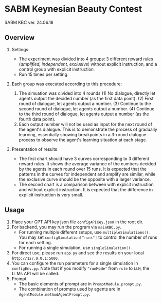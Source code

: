 # SABM Keynesian Beauty Contest
SABM KBC ver. 24.06.18



## Overview

1. Settings:
    - The experiment was divided into 4 groups: 3 different reward rules (*amplified, independent, exclusive*) without explicit instruction, and a control group with explicit instruction.
    - Run 15 times per setting.

2. Each group was executed according to this procedure:
    1. The simuation was divided into 4 rounds
        (1) No dialogue, directly let agents output the decided number (as the first data point).
        (2) First round of dialogue, let agents output a number.
        (3) Continue to the second round of dialogue, let agents output a number.
        (4) Continue to the third round of dialogue, let agents output a number (as the fourth data point).
    2. Each output number will not be used as input for the next round of the agent's dialogue.
    This is to demonstrate the process of gradually learning, essentially showing breakpoints in a 3-round dialogue process to observe the agent's learning situation at each stage.

3. Presentation of results
    - The first chart should have 3 curves corresponding to 3 different reward rules. It shows the average variance of the numbers decided by the agents in each round over 15 runs. It is expected that the patterns in the curves for independent and amplify are similar, while the exclusive curve should be the opposite with a larger variance.
    - The second chart is a comparison between with explicit instruction and without explicit instruction. It is expected that the difference in explicit instruction is very small.

## Usage

1. Place your GPT API key json file `configAPIKey.json` in the root dir.
2. For backend, you may run the program via `mainKBC.py`.
    - For running multiple different setups, use `multipleSimulations()`. You may set `configSimulation["runs"]` to control the number of runs for each setting.
    - For running a single simulation, use `singleSimulation()`.
3. For direct use, please run `app.py` and see the results on your local `http://127.0.0.1:5000`.
4. You can configure the run parameters for a single simulation in `configEnv.py`. Note that if you modify `"runMode"` from `rule` to `LLM`, the LLMs API will be called.
5. Prompt
    - The basic elements of prompt are in `PromptModule.prompt.py`.
    - The combination of prompts used by agents are in `AgentModule.methodAgentPrompt.py`.

